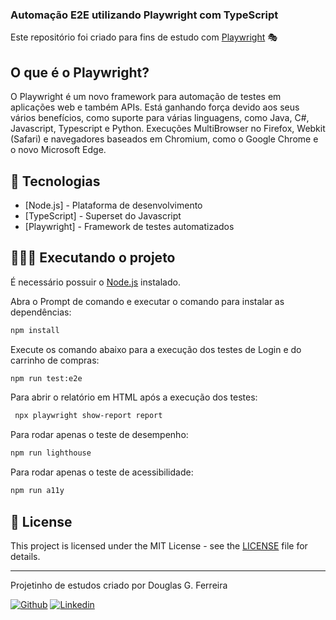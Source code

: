 ### Automação E2E utilizando Playwright com TypeScript

Este repositório foi criado para fins de estudo com [Playwright](https://playwright.dev/) 🎭

## O que é o Playwright?

O Playwright é um novo framework para automação de testes em aplicações web e também APIs. Está ganhando força devido aos seus vários benefícios, como suporte para várias linguagens, como Java, C#, Javascript, Typescript e Python. Execuções MultiBrowser no Firefox, Webkit (Safari) e navegadores baseados em Chromium, como o Google Chrome e o novo Microsoft Edge.

## 🚀 Tecnologias

- [Node.js] - Plataforma de desenvolvimento
- [TypeScript] - Superset do Javascript
- [Playwright] - Framework de testes automatizados

## 👨🏻‍💻 Executando o projeto

É necessário possuir o [Node.js](https://nodejs.org/) instalado.

Abra o Prompt de comando e executar o comando para instalar as dependências:

```bash
npm install
```

Execute os comando abaixo para a execução dos testes de Login e do carrinho de compras:

```bash
npm run test:e2e
```

Para abrir o relatório em HTML após a execução dos testes:

```bash
 npx playwright show-report report
```

Para rodar apenas o teste de desempenho:

```bash
npm run lighthouse
```

Para rodar apenas o teste de acessibilidade:

```bash
npm run a11y
```

## 📝 License

This project is licensed under the MIT License - see the [LICENSE](LICENSE) file for details.

---

Projetinho de estudos criado por Douglas G. Ferreira 

[![Github](https://img.shields.io/badge/-Github-595D60?style=flat-square&logo=Github&logoColor=white&link=https://github.com/nayaraquino/)](https://github.com/douglasz10/)
[![Linkedin](https://img.shields.io/badge/-LinkedIn-595D60?style=flat-square&logo=Linkedin&logoColor=white&link=https://www.linkedin.com/in/nayaraquino//)](https://www.linkedin.com/in/douglas-g-ferreira-95ab8422/)
